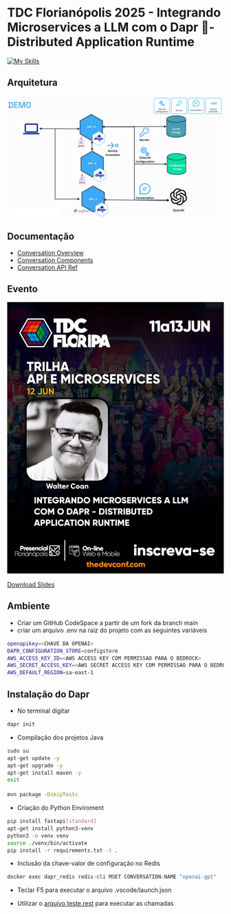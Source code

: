 # TDC Florianópolis 2025 - Integrando Microservices a LLM com o Dapr 🎩- Distributed Application Runtime

[![My Skills](https://skillicons.dev/icons?i=azure,aws,java,python,spring,docker,git,linux)](https://skillicons.dev)

## Arquitetura

![Diagrama](./diagramas/diagrama.png)

## Documentação

- [Conversation Overview](https://docs.dapr.io/developing-applications/building-blocks/conversation/conversation-overview/)
- [Conversation Components](https://docs.dapr.io/reference/components-reference/supported-conversation/)
- [Conversation API Ref](https://docs.dapr.io/reference/api/conversation_api/)

## Evento

![Diagrama](./diagramas/trilha-api-e-microservices-integrando-microservices-a-llm-com-o-dapr-distributed-application-runtime-rectangular.png)

[Download Slides](./diagramas/waltercoan-Integrando%20Microservices%20a%20LLM%20com%20o%20Dapr.pdf)

## Ambiente

- Criar um GitHub CodeSpace a partir de um fork da branch main
- criar um arquivo .env na raiz do projeto com as seguintes variáveis

```bash
openapikey=<CHAVE DA OPENAI>
DAPR_CONFIGURATION_STORE=configstore
AWS_ACCESS_KEY_ID=<AWS ACCESS KEY COM PERMISSAO PARA O BEDROCK>
AWS_SECRET_ACCESS_KEY=<AWS SECRET ACCESS KEY COM PERMISSAO PARA O BEDROCK>
AWS_DEFAULT_REGION=sa-east-1
```

## Instalação do Dapr

- No terminal digitar

```bash
dapr init
```
- Compilação dos projetos Java

```bash
sudo su
apt-get update -y
apt-get upgrade -y
apt-get install maven -y
exit

mvn package -DskipTests
```

- Criação do Python Enviroment 

```bash
pip install fastapi[standard]
apt-get install python3-venv
python3 -m venv venv
source ./venv/bin/activate
pip install -r requirements.txt -t .
```
- Inclusão da chave-valor de configuração no Redis

```bash
docker exec dapr_redis redis-cli MSET CONVERSATION-NAME "openai-gpt"
```

- Teclar F5 para executar o arquivo .vscode/launch.json

- Utilizar o [arquivo teste.rest](./teste.rest) para executar as chamadas
